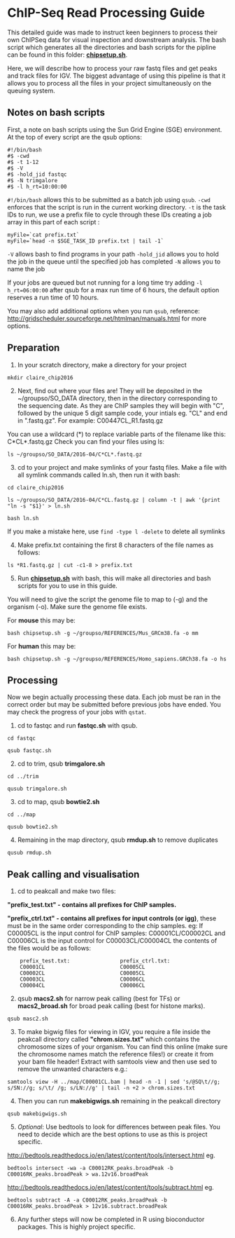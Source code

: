 # ChIP-Seq Read Processing Guide

This detailed guide was made to instruct keen beginners to process their own ChIPSeq data for visual inspection and downstream analysis.
The bash script which generates all the directories and bash scripts for the pipline can be found in this folder: [**chipsetup.sh**](chipsetup.sh).

Here, we will describe how to process your raw fastq files and get peaks and track files for IGV.
The biggest advantage of using this pipeline is that it allows you to process all the files in your project simultaneously on the queuing system.

## Notes on bash scripts

First, a note on bash scripts using the Sun Grid Engine (SGE) environment. 
At the top of every script are the qsub options:

```
#!/bin/bash
#$ -cwd
#$ -t 1-12
#$ -V
#$ -hold_jid fastqc
#$ -N trimgalore
#$ -l h_rt=10:00:00

```

```#!/bin/bash``` allows this to be submitted as a batch job using ```qsub```.
```-cwd``` enforces that the script is run in the current working directory.
```-t``` is the task IDs to run, we use a prefix file to cycle through these IDs creating a job array in this part of each script :

```
myFile=`cat prefix.txt`
myFile=`head -n $SGE_TASK_ID prefix.txt | tail -1`
```

```-V``` allows bash to find programs in your path
```-hold_jid``` allows you to hold the job in the queue until the specified job has completed
```-N``` allows you to name the job

If your jobs are queued but not running for a long time try adding ```-l h_rt=06:00:00``` after qsub for a max run time of 6 hours,
the default option reserves a run time of 10 hours.

You may also add additional options when you run ```qsub```, reference: http://gridscheduler.sourceforge.net/htmlman/manuals.html for more options.



## Preparation

1) In your scratch directory, make a directory for your project

``` 
mkdir claire_chip2016 

```
2) Next, find out where your files are!
They will be deposited in the ~/groupso/SO_DATA directory, then in the directory corresponding to the sequencing date.
As they are ChIP samples they will begin with "C", followed by the unique 5 digit sample code, your intials eg. "CL" and end in ".fastq.gz". For example: C00447CL_R1.fastq.gz

You can use a wildcard (\*) to replace variable parts of the filename like this: C\*CL\*.fastq.gz
Check you can find your files using ls:

```
ls ~/groupso/SO_DATA/2016-04/C*CL*.fastq.gz
```

3) cd to your project and make symlinks of your fastq files.
Make a file with all symlink commands called ln.sh, then run it with bash:

```
cd claire_chip2016 

ls ~/groupso/SO_DATA/2016-04/C*CL.fastq.gz | column -t | awk '{print "ln -s "$1}' > ln.sh

bash ln.sh
```
If you make a mistake here, use ```find -type l -delete``` to delete all symlinks


4) Make prefix.txt containing the first 8 characters of the file names as follows:

```
ls *R1.fastq.gz | cut -c1-8 > prefix.txt
```

5) Run [**chipsetup.sh**](chipsetup.sh) with bash, this will make all directories and bash scripts for you to use in this guide.

You will need to give the script the genome file to map to (-g) and the organism (-o).
Make sure the genome file exists.

For **mouse** this may be:

```
bash chipsetup.sh -g ~/groupso/REFERENCES/Mus_GRCm38.fa -o mm

```
For **human** this may be:

```
bash chipsetup.sh -g ~/groupso/REFERENCES/Homo_sapiens.GRCh38.fa -o hs

```

## Processing

Now we begin actually processing these data. Each job must be ran in the correct order but may be submitted before previous jobs have ended. You may check the progress of your jobs with ```qstat```.

1) cd to fastqc and run **fastqc.sh** with qsub.

```
cd fastqc 

qsub fastqc.sh

```

2) cd to trim, qsub **trimgalore.sh**

```
cd ../trim 

qusub trimgalore.sh

```

3) cd to map, qsub **bowtie2.sh** 

```
cd ../map 

qusub bowtie2.sh

```

4) Remaining in the map directory, qsub **rmdup.sh** to remove duplicates

``` 
qusub rmdup.sh

```

## Peak calling and visualisation

1) cd to peakcall and make two files:

**"prefix_test.txt" - contains all prefixes for ChIP samples.**

**"prefix_ctrl.txt" - contains all prefixes for input controls (or igg)**, these must be in the same order corresponding to the chip samples. 
eg: If C00005CL is the input control for ChIP samples: C00001CL/C00002CL and C00006CL is the input control for C00003CL/C00004CL the contents of the files would be as follows:

        prefix_test.txt:                prefix_ctrl.txt:
        C00001CL                        C00005CL
        C00002CL                        C00005CL
        C00003CL                        C00006CL
        C00004CL                        C00006CL

2) qsub **macs2.sh** for narrow peak calling (best for TFs) or **macs2_broad.sh** for broad peak calling (best for histone marks).

```
qsub masc2.sh
```

3) To make bigwig files for viewing in IGV, you require a file inside the peakcall directory called **"chrom.sizes.txt"** which contains the chromosome sizes of your organism. You can find this online (make sure the chromosome names match the reference files!) or create it from your bam
file header! Extract with samtools view and then use sed to remove the
unwanted characters e.g.:

```
samtools view -H ../map/C00001CL.bam | head -n -1 | sed 's/@SQ\t//g; s/SN://g; s/\t/ /g; s/LN://g' | tail -n +2 > chrom.sizes.txt
```
4) Then you can run **makebigwigs.sh** remaining in the peakcall directory

```
qsub makebigwigs.sh

```

5) *Optional*: Use bedtools to look for differences between peak files. You need to
decide which are the best options to use as this is project specific.

http://bedtools.readthedocs.io/en/latest/content/tools/intersect.html
eg.
```
bedtools intersect -wa -a C00012RK_peaks.broadPeak -b C00016RK_peaks.broadPeak > wa.12v16.broadPeak
```

http://bedtools.readthedocs.io/en/latest/content/tools/subtract.html
eg.
```
bedtools subtract -A -a C00012RK_peaks.broadPeak -b C00016RK_peaks.broadPeak > 12v16.subtract.broadPeak
```


6) Any further steps will now be completed in R using bioconductor packages. This is highly project specific.
       
